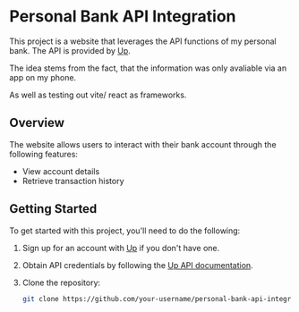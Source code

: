 # Personal Bank API Integration

This project is a website that leverages the API functions of my personal bank. The API is provided by [Up](https://developer.up.com.au/#getting-started).

The idea stems from the fact, that the information was only avaliable via an app on my phone.

As well as testing out vite/ react as frameworks.

## Overview

The website allows users to interact with their bank account through the following features:

- View account details
- Retrieve transaction history

## Getting Started

To get started with this project, you'll need to do the following:

1. Sign up for an account with [Up](https://up.com.au/) if you don't have one.

2. Obtain API credentials by following the [Up API documentation](https://developer.up.com.au/#getting-started).

3. Clone the repository:

   ```bash
   git clone https://github.com/your-username/personal-bank-api-integration.git


